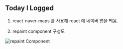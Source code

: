 ## Today I Logged

1. react-naver-maps 를 사용해 react 에 네이버 맵을 띄움.

2. repaint component 구성도

![repaint Component](https://user-images.githubusercontent.com/29101760/56087805-4adf1d80-5ead-11e9-9c0e-cca6b1011a67.png)

